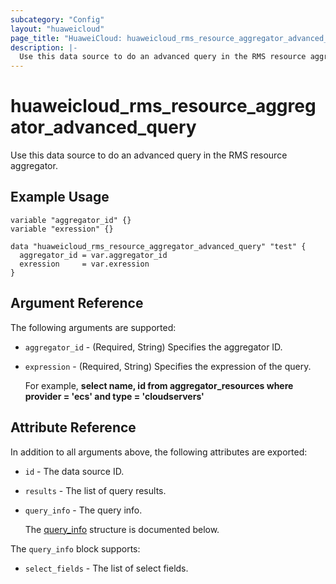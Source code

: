 ```yaml
---
subcategory: "Config"
layout: "huaweicloud"
page_title: "HuaweiCloud: huaweicloud_rms_resource_aggregator_advanced_query"
description: |-
  Use this data source to do an advanced query in the RMS resource aggregator.
---
```


# huaweicloud_rms_resource_aggregator_advanced_query

Use this data source to do an advanced query in the RMS resource aggregator.

## Example Usage

```hcl
variable "aggregator_id" {}
variable "exression" {}

data "huaweicloud_rms_resource_aggregator_advanced_query" "test" {
  aggregator_id = var.aggregator_id
  exression     = var.exression
}
```

## Argument Reference

The following arguments are supported:

* `aggregator_id` - (Required, String) Specifies the aggregator ID.

* `expression` - (Required, String) Specifies the expression of the query.

  For example, **select name, id from aggregator_resources where provider = 'ecs' and type = 'cloudservers'**

## Attribute Reference

In addition to all arguments above, the following attributes are exported:

* `id` - The data source ID.

* `results` - The list of query results.

* `query_info` - The query info.

  The [query_info](#query_info) structure is documented below.

<a name="query_info"></a>
The `query_info` block supports:

* `select_fields` - The list of select fields.
